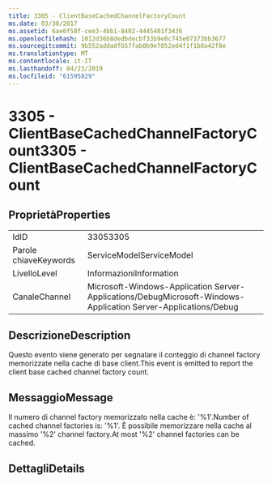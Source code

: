 ```yaml
---
title: 3305 - ClientBaseCachedChannelFactoryCount
ms.date: 03/30/2017
ms.assetid: 6ae6f58f-cee3-4bb1-8402-4445401f3436
ms.openlocfilehash: 1012d36b8dedbdecbf33b9e0c745e07373bb3677
ms.sourcegitcommit: 9b552addadfb57fab0b9e7852ed4f1f1b8a42f8e
ms.translationtype: MT
ms.contentlocale: it-IT
ms.lasthandoff: 04/23/2019
ms.locfileid: "61595829"
---
```

# <a name="3305---clientbasecachedchannelfactorycount"></a><span data-ttu-id="74e7d-102">3305 - ClientBaseCachedChannelFactoryCount</span><span class="sxs-lookup"><span data-stu-id="74e7d-102">3305 - ClientBaseCachedChannelFactoryCount</span></span>
## <a name="properties"></a><span data-ttu-id="74e7d-103">Proprietà</span><span class="sxs-lookup"><span data-stu-id="74e7d-103">Properties</span></span>  
  
|||  
|-|-|  
|<span data-ttu-id="74e7d-104">Id</span><span class="sxs-lookup"><span data-stu-id="74e7d-104">ID</span></span>|<span data-ttu-id="74e7d-105">3305</span><span class="sxs-lookup"><span data-stu-id="74e7d-105">3305</span></span>|  
|<span data-ttu-id="74e7d-106">Parole chiave</span><span class="sxs-lookup"><span data-stu-id="74e7d-106">Keywords</span></span>|<span data-ttu-id="74e7d-107">ServiceModel</span><span class="sxs-lookup"><span data-stu-id="74e7d-107">ServiceModel</span></span>|  
|<span data-ttu-id="74e7d-108">Livello</span><span class="sxs-lookup"><span data-stu-id="74e7d-108">Level</span></span>|<span data-ttu-id="74e7d-109">Informazioni</span><span class="sxs-lookup"><span data-stu-id="74e7d-109">Information</span></span>|  
|<span data-ttu-id="74e7d-110">Canale</span><span class="sxs-lookup"><span data-stu-id="74e7d-110">Channel</span></span>|<span data-ttu-id="74e7d-111">Microsoft-Windows-Application Server-Applications/Debug</span><span class="sxs-lookup"><span data-stu-id="74e7d-111">Microsoft-Windows-Application Server-Applications/Debug</span></span>|  
  
## <a name="description"></a><span data-ttu-id="74e7d-112">Descrizione</span><span class="sxs-lookup"><span data-stu-id="74e7d-112">Description</span></span>  
 <span data-ttu-id="74e7d-113">Questo evento viene generato per segnalare il conteggio di channel factory memorizzate nella cache di base client.</span><span class="sxs-lookup"><span data-stu-id="74e7d-113">This event is emitted to report the client base cached channel factory count.</span></span>  
  
## <a name="message"></a><span data-ttu-id="74e7d-114">Messaggio</span><span class="sxs-lookup"><span data-stu-id="74e7d-114">Message</span></span>  
 <span data-ttu-id="74e7d-115">Il numero di channel factory memorizzato nella cache è: '%1'.</span><span class="sxs-lookup"><span data-stu-id="74e7d-115">Number of cached channel factories is: '%1'.</span></span>  <span data-ttu-id="74e7d-116">È possibile memorizzare nella cache al massimo '%2' channel factory.</span><span class="sxs-lookup"><span data-stu-id="74e7d-116">At most '%2' channel factories can be cached.</span></span>  
  
## <a name="details"></a><span data-ttu-id="74e7d-117">Dettagli</span><span class="sxs-lookup"><span data-stu-id="74e7d-117">Details</span></span>
